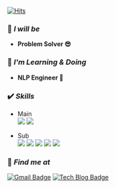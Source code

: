 <!--
**keunbit/keunbit** is a ✨ _special_ ✨ repository because its `README.md` (this file) appears on your GitHub profile.

Here are some ideas to get you started:

- 🔭 I’m currently working on ...
- 🌱 I’m currently learning ...
- 👯 I’m looking to collaborate on ...
- 🤔 I’m looking for help with ...
- 💬 Ask me about ...
- 📫 How to reach me: ...
- 😄 Pronouns: ...
- ⚡ Fun fact: ...
-->

<!-- keunbit -->

[![Hits](https://hits.seeyoufarm.com/api/count/incr/badge.svg?url=https%3A%2F%2Fgithub.com%2Fkeunbit&count_bg=%2379C83D&title_bg=%23555555&icon=&icon_color=%23E7E7E7&title=hits&edge_flat=false)](https://hits.seeyoufarm.com)

### 🏁 _I will be_

- **Problem Solver 😎** <br />

### 🌱 _I'm Learning & Doing_

- **NLP Engineer 🤗** <br />

### ✔️ _Skills_

- Main <br /> <img src="https://img.shields.io/badge/Python-3776AB?style=flat&logo=Python&logoColor=white"/> <img src="https://img.shields.io/badge/Pytorch-EE4C2C?style=flat&logo=Pytorch&logoColor=white"/>
<!--프론트-->
- Sub <br /> <img src="https://img.shields.io/badge/JavaScript-F7DF1E?style=flat&logo=JavaScript&logoColor=white"/> <img src="https://img.shields.io/badge/TypeScript-3178C6?style=flat&logo=TypeScript&logoColor=white"/> <img src="https://img.shields.io/badge/React-61DAFB?style=flat&logo=React&logoColor=white"/> <img src="https://img.shields.io/badge/Next.js-000000?style=flat&logo=Next.js&logoColor=white"/> <img src="https://img.shields.io/badge/Vue.js-4FC08D?style=flat&logo=Vue.js&logoColor=white"/>

### 🔭 _Find me at_

[![Gmail Badge](https://img.shields.io/badge/-Gmail-d14836?style=flat&logo=Gmail&logoColor=white&link=mailto:eoghks319@gmail.com)](mailto:eoghks319@gmail.com) [![Tech Blog Badge](http://img.shields.io/badge/-Tech%20blog-black?style=flat-square&logo=github&link=https://keunbit.blog/)](https://keunbit.blog/)
